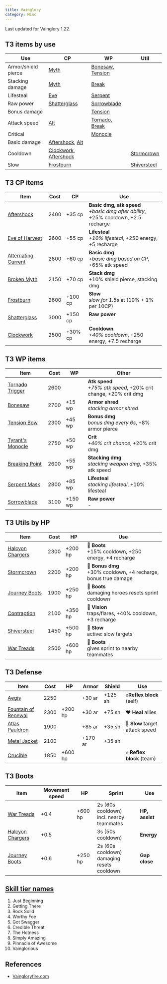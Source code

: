 ```yaml
---
title: Vainglory
category: Misc
---
```


Last updated for Vainglory 1.22.

## T3 items by use

| Use                 | CP                                | WP                           | Util              |
| ---                 | ---                               | ---                          | ---               |
| Armor/shield pierce | [Myth][BM]                        | [Bonesaw][BS], [Tension][TB] |                   |
| Stacking damage     | [Myth][BM]                        | [Break][BP]                  |                   |
| Lifesteal           | [Eve][Eve]                        | [Serpent][SM]                |                   |
| Raw power           | [Shatterglass][SG]                | [Sorrowblade][SB]            |                   |
| Bonus damage        |                                   | [Tension][TB]                |                   |
| Attack speed        | [Alt][AC]                         | [Tornado][TT], [Break][BP]   |                   |
| Critical            |                                   | [Monocle][TM]                |                   |
| Basic damage        | [Aftershock][AS], [Alt][AC]       |                              |                   |
| Cooldown            | [Clockwork][CW], [Aftershock][AS] |                              | [Stormcrown][SC]  |
| Slow                | [Frostburn][FB]                   |                              | [Shiversteel][SS] |

## T3 CP items

| Item                      | Cost | CP      | Use                                                                                    |
| ----                      | ---  | ---     | ---                                                                                    |
| [Aftershock][AS]          | 2400 | +35 cp  | __Basic dmg, atk speed__ <br> *+basic dmg after ability*, +25% cooldown, +2.5 recharge |
| [Eve of Harvest][Eve]     | 2600 | +55 cp  | __Lifesteal__            <br> *+10% lifesteal*, +250 energy, +5 recharge               |
| [Alternating Current][AC] | 2800 | +60 cp  | __Basic dmg__            <br> *+basic dmg based on CP*, +65% atk speed                 |
| [Broken Myth][BM]         | 2150 | +70 cp  | __Stack dmg__            <br> +10% shield pierce, stacking dmg                         |
| [Frostburn][FB]           | 2600 | +100 cp | __Slow__                 <br> *slow for 1.5s* at (10% + 1% per 10CP)                   |
| [Shatterglass][SG]        | 3000 | +150 cp | __Raw power__            <br> -                                                        |
| [Clockwork][CW]           | 2500 | +30% cp | __Cooldown__             <br> *+40% cooldown*, +250 energy, +7.5 recharge              |

[AS]: http://www.vaingloryfire.com/vainglory/wiki/items/aftershock
[AC]: http://www.vaingloryfire.com/vainglory/wiki/items/alternating-current
[Eve]: http://www.vaingloryfire.com/vainglory/wiki/items/eve-of-harvest
[SG]: http://www.vaingloryfire.com/vainglory/wiki/items/shatterglass
[BM]: http://www.vaingloryfire.com/vainglory/wiki/items/broken-myth
[CW]: http://www.vaingloryfire.com/vainglory/wiki/items/clockwork
[FB]: http://www.vaingloryfire.com/vainglory/wiki/items/frostburn

## T3 WP items

| Item                   | Cost | WP      | Other                                                                 |
| ----                   | ---  | ---     | ---                                                                   |
| [Tornado Trigger][TT]  | 2600 |         | __Atk speed__    <br> *+75% atk speed*, +20% crit change, +20% crit dmg |
| [Bonesaw][BS]          | 2700 | +15 wp  | __Armor shred__  <br> *stacking armor shred*                            |
| [Tension Bow][TB]      | 2300 | +45 wp  | __Bonus dmg__    <br> *bonus dmg every 6s*, +8% armor pierce         |
| [Tyrant's Monocle][TM] | 2750 | +50 wp  | __Crit__         <br> *+40% crit chance*, +20% crit dmg              |
| [Breaking Point][BP]   | 2600 | +55 wp  | __Stacking dmg__ <br> *stacking weapon dmg*, +35% atk speed          |
| [Serpent Mask][SM]     | 2800 | +85 wp  | __Lifesteal__    <br> *stacking lifesteal*, +10% lifesteal              |
| [Sorrowblade][SB]      | 3100 | +150 wp | __Raw power__    <br> -                                               |

[BS]: http://www.vaingloryfire.com/vainglory/wiki/items/bonesaw
[BP]: http://www.vaingloryfire.com/vainglory/wiki/items/breaking-point
[SM]: http://www.vaingloryfire.com/vainglory/wiki/items/serpent-mask
[SB]: http://www.vaingloryfire.com/vainglory/wiki/items/sorrowblade
[TB]: http://www.vaingloryfire.com/vainglory/wiki/items/tension-bow
[TT]: http://www.vaingloryfire.com/vainglory/wiki/items/tornado-trigger
[TM]: http://www.vaingloryfire.com/vainglory/wiki/items/tyrants-monocle

## T3 Utils by HP

| Item                      | Cost | HP      | Use                                                                 |
| ---                       | ---  | ---     | ---                                                                 |
| [Halcyon Chargers][HBoot] | 2300 | +200 hp | 👟 __Boots__     <br> +15% cooldown, +250 energy, +4 recharge       |
| [Stormcrown][SC]          | 2200 | +200 hp | 🔴 __Bonus dmg__ <br> +30% cooldown, +4 recharge, bonus true damage |
| [Journey Boots][JBoot]    | 1900 | +250 hp | 👟 __Boots__     <br> damaging heroes resets sprint cooldown        |
| [Contraption][Con]        | 2100 | +350 hp | 👀 __Vision__    <br> traps/flares, +40% cooldown, +3 recharge      |
| [Shiversteel][SS]         | 1450 | +500 hp | 🐌 __Slow__      <br> active: slow targets                          |
| [War Treads][WBoot]       | 2500 | +600 hp | 👟 __Boots__     <br> gives sprint to nearby teammates              |

## T3 Defense

| Item                            | Cost | HP      | Armor   | Shield  | Use                             |
| ---                             | ---  | ---     | ---     | ---     | ---                             |
| [Aegis][Aegis]                  | 2250 |         | +30 ar  | +125 sh | ✊__Reflex block__ (self)      |
| [Fountain of Renewal][Fountain] | 2300 | +200 hp | +30 ar  | +75 sh  | ❤ __Heal__ allies               |
| [Atlas Pauldron][Atlas]         | 1900 |         | +85 ar  | +35 sh  | 🐌 __Slow__ target attack speed |
| [Metal Jacket][Metal]           | 2100 |         | +170 ar | +35 sh  |                                 |
| [Crucible][Cru]                 | 1850 | +600 hp |         |         | ✊ __Reflex block__ (team)      |

[Fountain]: http://www.vaingloryfire.com/vainglory/wiki/items/fountain-of-renewal
[Cru]: http://www.vaingloryfire.com/vainglory/wiki/items/aegis
[Aegis]: http://www.vaingloryfire.com/vainglory/wiki/items/aegis
[Atlas]: http://www.vaingloryfire.com/vainglory/wiki/items/atlas-pauldron
[Metal]: http://www.vaingloryfire.com/vainglory/wiki/items/metal-jacket

## T3 Boots

| Item                      | Movement speed | HP      | Sprint                                          | Use            |
| ---                       | ---            | ---     | ---                                             | ---            |
| [War Treads][WBoot]       | +0.4           | +600 hp | 2s (60s cooldown) <br> incl. nearby teammates   | __HP, assist__ |
| [Halcyon Chargers][HBoot] | +0.5           |         | 3s (50s cooldown)                               | __Energy__     |
| [Journey Boots][JBoot]    | +0.6           | +250 hp | 2s (60s cooldown) <br> damaging resets cooldown | __Gap close__  |

[Con]: http://www.vaingloryfire.com/vainglory/wiki/items/contraption
[HBoot]: http://www.vaingloryfire.com/vainglory/wiki/items/halcyon-chargers
[WBoot]: http://www.vaingloryfire.com/vainglory/wiki/items/war-treads
[JBoot]: http://www.vaingloryfire.com/vainglory/wiki/items/journey-boots
[SC]: http://www.vaingloryfire.com/vainglory/wiki/items/stormcrown
[SS]: http://www.vaingloryfire.com/vainglory/wiki/items/shiversteel

## [Skill tier names](http://www.vaingloryfire.com/vainglory/forum/general-discussion/bronze-silver-gold-rankings-5312)

1. Just Beginning
2. Getting There
3. Rock Solid
4. Worthy Foe
5. Got Swagger
6. Credible Threat
7. The Hotness
8. Simply Amazing
9. Pinnacle of Awesome
10. Vainglorious

## References

- [Vaingloryfire.com](http://www.vaingloryfire.com/)
